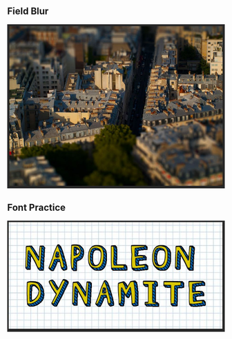 ## Field Blur
![](https://github.com/jeyla380/school_work/blob/main/visual_arts/photoshop/assignments/Field_Blur.JPG)


## Font Practice
![](https://github.com/jeyla380/school_work/blob/main/visual_arts/photoshop/assignments/Font_Practice.JPG)
